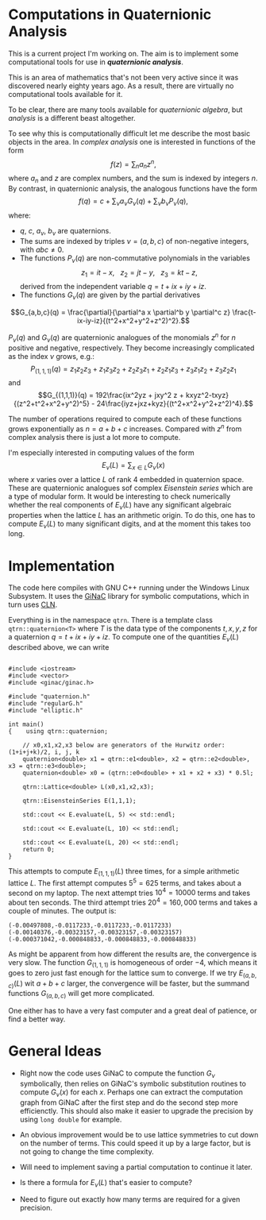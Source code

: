 # Computations in Quaternionic Analysis

This is a current project I'm working on. The aim is to implement some computational tools for use in **_quaternionic analysis_**.

This is an area of mathematics that's not been very active since it was discovered nearly eighty years ago. As a result, there are virtually no computational tools available for it.

To be clear, there are many tools available for _quaternionic algebra_, but _analysis_ is a different beast altogether.

To see why this is computationally difficult let me describe the most basic objects in the area. In _complex analysis_ one is interested in functions of the form
$$f(z) = \sum_{n} a_n z^n,$$
where $a_n$ and $z$ are complex numbers, and the sum is indexed by integers $n$. By contrast, in quaternionic analysis, the analogous functions have the form
$$f(q) = c + \sum_{\nu} a_\nu G_{\nu}(q)  + \sum_{\nu} b_\nu P_{\nu}(q),$$
where:
- $q$, $c$, $a_{\nu}$, $b_{\nu}$ are quaternions.
- The sums are indexed by triples $\nu = (a,b,c)$ of non-negative integers, with $abc\neq 0$.
- The functions $P_{\nu}(q)$ are non-commutative polynomials in the variables
  $$z_1 = it - x,\ \ \  z_2 = jt - y,\ \ \  z_3 = kt - z,$$
  derived from the independent variable $q = t + ix + iy + iz$.
- The functions $G_{\nu}(q)$ are given by the partial derivatives
  
$$G_{a,b,c}(q) = \frac{\partial}{\partial^a x \partial^b y \partial^c z} \frac{t-ix-iy-iz}{(t^2+x^2+y^2+z^2)^2}.$$

$P_{\nu}(q)$ and $G_{\nu}(q)$ are quaternionic analogues of the monomials $z^n$ for $n$ positive and negative, respectively. They become increasingly complicated as the index $\nu$ grows, e.g.:
$$P_{(1,1,1)}(q) = z_1 z_2 z_3 + z_1 z_3 z_2 + z_2 z_3 z_1 + z_2 z_1 z_3 + z_3 z_1 z_2 + z_3 z_2 z_1$$
and
$$G_{(1,1,1)}(q) = 192\frac{ix^2yz + jxy^2 z + kxyz^2-txyz}{(z^2+t^2+x^2+y^2)^5} - 24\frac{iyz+jxz+kyz}{(t^2+x^2+y^2+z^2)^4}.$$

The number of operations required to compute each of these functions grows exponentially as $n=a+b+c$ increases. Compared with $z^n$ from complex analysis there is just a lot more to compute. 

I'm especially interested in computing values of the form
$$E_{\nu}(L)= \sum_{x \in L} G_{\nu}(x)$$
where $x$ varies over a lattice $L$ of rank $4$ embedded in quaternion space. These are quaternionic analogues sof complex _Eisenstein series_ which are a type of modular form. It would be interesting to check numerically whether the
real components of $E_{\nu}(L)$ have any significant algebraic properties when the lattice $L$ has an arithmetic origin. To do this, one has to compute $E_{\nu}(L)$ to many significant digits, and at the moment this takes too long. 

# Implementation

The code here compiles with GNU C++ running under the Windows Linux Subsystem. It uses the <a href=https://www.ginac.de/>GiNaC<a> library for symbolic computations, which in turn uses <a href=https://www.ginac.de/CLN/>CLN</a>.

Everything is in the namespace `qtrn`. There is a template class `qtrn::quaternion<T>` where $T$ is the data type of the components $t,x,y,z$ for a quaternion $q = t + ix + iy + iz$. To compute one of the quantities $E_{\nu}(L)$
described above, we can write

```

#include <iostream>
#include <vector>
#include <ginac/ginac.h>

#include "quaternion.h"
#include "regularG.h"
#include "elliptic.h"

int main()
{    using qtrn::quaternion;

    // x0,x1,x2,x3 below are generators of the Hurwitz order: (1+i+j+k)/2, i, j, k
    quaternion<double> x1 = qtrn::e1<double>, x2 = qtrn::e2<double>, x3 = qtrn::e3<double>;
    quaternion<double> x0 = (qtrn::e0<double> + x1 + x2 + x3) * 0.5l;

    qtrn::Lattice<double> L(x0,x1,x2,x3);

    qtrn::EisensteinSeries E(1,1,1);

    std::cout << E.evaluate(L, 5) << std::endl;

    std::cout << E.evaluate(L, 10) << std::endl;

    std::cout << E.evaluate(L, 20) << std::endl;
    return 0;
}
```


This attempts to compute $E_{(1,1,1)}(L)$ three times, for a simple arithmetic lattice $L$. The first attempt computes $5^5=625$ terms, and takes about a second on my laptop. The next attempt tries $10^4=10000$
terms and takes about ten seconds. The third attempt tries $20^4=160,000$ terms and takes a couple of minutes. The output is:

```
(-0.00497808,-0.0117233,-0.0117233,-0.0117233)
(-0.00140376,-0.00323157,-0.00323157,-0.00323157)
(-0.000371042,-0.000848833,-0.000848833,-0.000848833)
```

As might be apparent from how different the results are, the convergence is very slow. The function $G_{(1,1,1)}$ is homogeneous of order $-4$, which means it goes to zero just fast enough for the lattice
sum to converge. If we try $E_{(a,b,c)}(L)$ wit $a+b+c$ larger, the convergence will be faster, but the summand functions $G_{(a,b,c)}$ will get more complicated.

One either has to have a very fast computer and a great deal of patience, or find a better way.

# General Ideas

- Right now the code uses GiNaC to compute the function $G_{\nu}$ symbolically, then relies on GiNaC's symbolic substitution routines to compute $G_{\nu}(x)$ for each $x$. 
Perhaps one can extract the computation graph from GiNaC after the first step and do the second step more efficienctly. This should also make it easier to upgrade the precision by using `long double` for example.

- An obvious improvement would be to use lattice symmetries to cut down on the number of terms. This could speed it up by a large factor, but is not going to change the time complexity. 

- Will need to implement saving a partial computation to continue it later.

- Is there a formula for $E_{\nu}(L)$ that's easier to compute? 

- Need to figure out exactly how many terms are required for a given precision.

